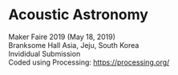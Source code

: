 # Acoustic Astronomy
Maker Faire 2019 (May 18, 2019)  
Branksome Hall Asia, Jeju, South Korea  
Invididual Submission  
Coded using Processing: https://processing.org/

